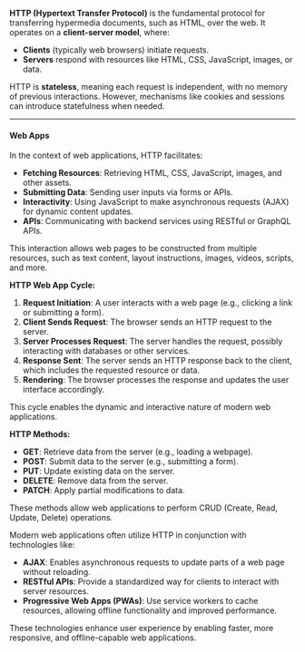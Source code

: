 **HTTP (Hypertext Transfer Protocol)** is the fundamental protocol for transferring hypermedia documents, such as HTML, over the web. It operates on a **client-server model**, where:
- **Clients** (typically web browsers) initiate requests.
- **Servers** respond with resources like HTML, CSS, JavaScript, images, or data.

HTTP is **stateless**, meaning each request is independent, with no memory of previous interactions. However, mechanisms like cookies and sessions can introduce statefulness when needed.


---
#### Web Apps

In the context of web applications, HTTP facilitates:
- **Fetching Resources**: Retrieving HTML, CSS, JavaScript, images, and other assets.
- **Submitting Data**: Sending user inputs via forms or APIs.
- **Interactivity**: Using JavaScript to make asynchronous requests (AJAX) for dynamic content updates.
- **APIs**: Communicating with backend services using RESTful or GraphQL APIs.

This interaction allows web pages to be constructed from multiple resources, such as text content, layout instructions, images, videos, scripts, and more.


**HTTP Web App Cycle:**
1. **Request Initiation**: A user interacts with a web page (e.g., clicking a link or submitting a form).
2. **Client Sends Request**: The browser sends an HTTP request to the server.
3. **Server Processes Request**: The server handles the request, possibly interacting with databases or other services.
4. **Response Sent**: The server sends an HTTP response back to the client, which includes the requested resource or data.
5. **Rendering**: The browser processes the response and updates the user interface accordingly.

This cycle enables the dynamic and interactive nature of modern web applications.


**HTTP Methods:**
- **GET**: Retrieve data from the server (e.g., loading a webpage).
- **POST**: Submit data to the server (e.g., submitting a form).
- **PUT**: Update existing data on the server.
- **DELETE**: Remove data from the server.
- **PATCH**: Apply partial modifications to data.

These methods allow web applications to perform CRUD (Create, Read, Update, Delete) operations.


Modern web applications often utilize HTTP in conjunction with technologies like:
- **AJAX**: Enables asynchronous requests to update parts of a web page without reloading.
- **RESTful APIs**: Provide a standardized way for clients to interact with server resources.
- **Progressive Web Apps (PWAs)**: Use service workers to cache resources, allowing offline functionality and improved performance.

These technologies enhance user experience by enabling faster, more responsive, and offline-capable web applications.